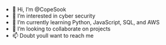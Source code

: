 - 👋 Hi, I’m @CopeSook
- 👀 I’m interested in cyber security
- 🌱 I’m currently learning Python, JavaScript, SQL, and AWS
- 💞️ I’m looking to collaborate on projects
- 📫 Doubt youll want to reach me

<!---
CopeSook/CopeSook is a ✨ special ✨ repository because its `README.md` (this file) appears on your GitHub profile.
You can click the Preview link to take a look at your changes.
--->
